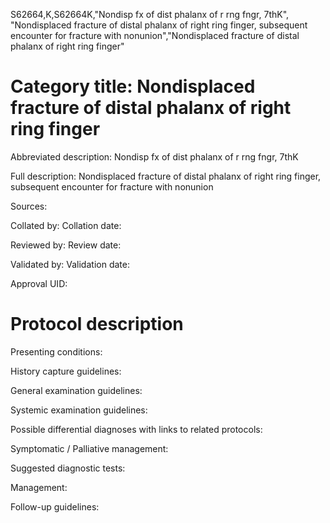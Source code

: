 S62664,K,S62664K,"Nondisp fx of dist phalanx of r rng fngr, 7thK", "Nondisplaced fracture of distal phalanx of right ring finger, subsequent encounter for fracture with nonunion","Nondisplaced fracture of distal phalanx of right ring finger"
# Category title: Nondisplaced fracture of distal phalanx of right ring finger

Abbreviated description: Nondisp fx of dist phalanx of r rng fngr, 7thK

Full description: Nondisplaced fracture of distal phalanx of right ring finger, subsequent encounter for fracture with nonunion

Sources:

Collated by:
Collation date:

Reviewed by:
Review date:

Validated by:
Validation date:

Approval UID:

# Protocol description

Presenting conditions:

History capture guidelines:

General examination guidelines:

Systemic examination guidelines:

Possible differential diagnoses with links to related protocols:

Symptomatic / Palliative management:

Suggested diagnostic tests:

Management:

Follow-up guidelines:

